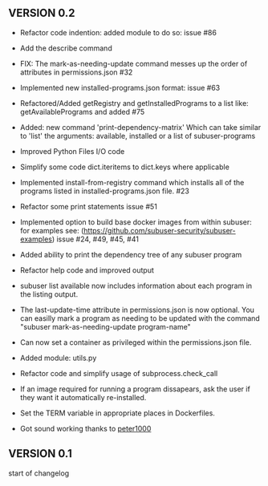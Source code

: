 VERSION 0.2
-------------

* Refactor code indention: added module to do so: issue #86

* Add the describe command

* FIX: The mark-as-needing-update command messes up the order of attributes in permissions.json #32

* Implemented new installed-programs.json format: issue #63

* Refactored/Added getRegistry and getInstalledPrograms to a list like: getAvailablePrograms and added #75

* Added: new command 'print-dependency-matrix' Which can take similar to 'list' the arguments: available, installed or a list of subuser-programs

* Improved Python Files I/O code

* Simplify some code dict.iteritems to dict.keys where applicable

* Implemented install-from-registry command which installs all of the programs listed in installed-programs.json file. #23

* Refactor some print statements
  issue #51
  
* Implemented option to build base docker images from within subuser: 
  for examples see: (https://github.com/subuser-security/subuser-examples)
  issue #24, #49, #45, #41
  
* Added ability to print the dependency tree of any subuser program

* Refactor help code and improved output

* subuser list available now includes information about each program in the listing output.

* The last-update-time attribute in permissions.json is now optional.  You can easilly mark a program as needing to be updated with the command "subuser mark-as-needing-update program-name"

* Can now set a container as privileged within the permissions.json file.

* Added module: utils.py

* Refactor code and simplify usage of subprocess.check_call

* If an image required for running a program dissapears, ask the user if they want it automatically re-installed.

* Set the TERM variable in appropriate places in Dockerfiles.

* Got sound working thanks to [peter1000](https://github.com/timthelion/subuser/pull/22)

VERSION 0.1
-------------
start of changelog
